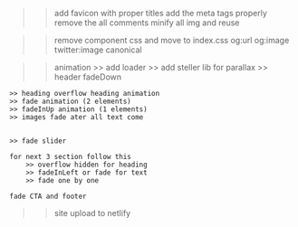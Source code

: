 >> add favicon with proper titles 
>> add the meta tags properly remove the all comments
>> minify all img and reuse 




>> remove component css and move to index.css
>> og:url
>> og:image
>> twitter:image
>> canonical


>> animation
    >> add loader
    >> add steller lib for parallax 
    >> header fadeDown

    >> heading overflow heading animation
    >> fade animation (2 elements)
    >> fadeInUp animation (1 elements)
    >> images fade ater all text come


    >> fade slider

    for next 3 section follow this
        >> overflow hidden for heading
        >> fadeInLeft or fade for text
        >> fade one by one

    fade CTA and footer


>> site upload to netlify